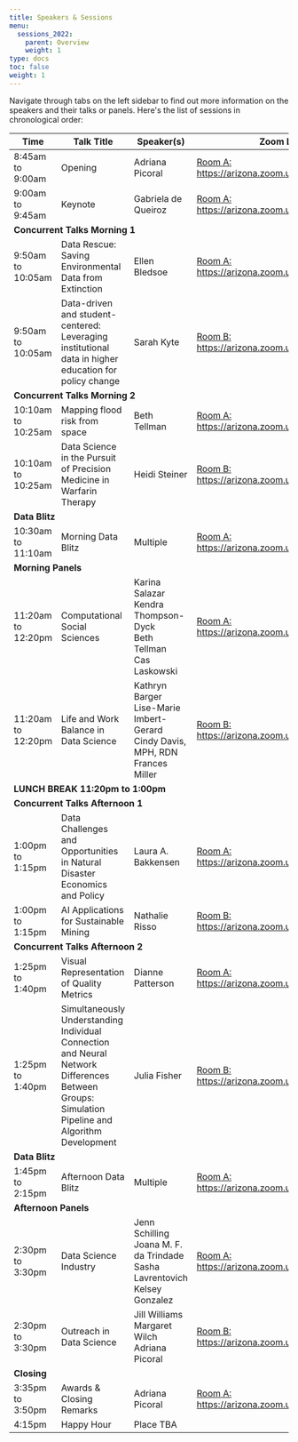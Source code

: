 ```yaml
---
title: Speakers & Sessions
menu:
  sessions_2022:
    parent: Overview
    weight: 1
type: docs
toc: false
weight: 1
---
```


Navigate through tabs on the left sidebar to find out more information on the speakers and their talks or panels. Here's the list of sessions in chronological order:

<table>
  <thead>
    <tr>
      <th>Time</th>
      <th>Talk Title</th>
      <th>Speaker(s)</th>
      <th>Zoom Link</th>
    </tr>
  </thead>
  <tbody>
    <tr>
      <td>8:45am to 9:00am</td>
      <td>Opening</td>
      <td>Adriana Picoral</td>
      <td><a href="https://arizona.zoom.us/j/82893028084">Room A: https://arizona.zoom.us/j/82893028084</a></td>
    </tr>
    <tr>
      <td>9:00am to 9:45am</td>
      <td>Keynote</td>
      <td>Gabriela de Queiroz</td>
      <td><a href="https://arizona.zoom.us/j/82893028084">Room A: https://arizona.zoom.us/j/82893028084</a></td>
    </tr>
    <tr>
      <td colspan="4"><b>Concurrent Talks Morning 1</b></td>
    </tr>
    <tr>
      <td>9:50am to 10:05am</td>
      <td>Data Rescue: Saving Environmental Data from Extinction</td>
      <td>Ellen Bledsoe</td>
      <td><a href="https://arizona.zoom.us/j/82893028084">Room A: https://arizona.zoom.us/j/82893028084</a></td>
    </tr>
    <tr>
      <td>9:50am to 10:05am</td>
      <td>Data-driven and student-centered: Leveraging institutional data in higher education for policy change</td>
      <td>Sarah Kyte</td>
      <td><a href="https://arizona.zoom.us/j/85853369180">Room B: https://arizona.zoom.us/j/85853369180</a></td>
    </tr>
    <tr>
      <td colspan="4"><b>Concurrent Talks Morning 2</b></td>
    </tr>
    <tr>
      <td>10:10am to 10:25am</td>
      <td>Mapping flood risk from space</td>
      <td>Beth Tellman</td>
      <td><a href="https://arizona.zoom.us/j/82893028084">Room A: https://arizona.zoom.us/j/82893028084</a></td>
    </tr>
    <tr>
      <td>10:10am to 10:25am</td>
      <td>Data Science in the Pursuit of Precision Medicine in Warfarin Therapy     </td>
      <td>Heidi Steiner</td>
      <td><a href="https://arizona.zoom.us/j/85853369180">Room B: https://arizona.zoom.us/j/85853369180</a></td>
    </tr>
    <tr>
      <td colspan="4"><b>Data Blitz</b></td>
    </tr>
    <tr>
      <td>10:30am to 11:10am</td>
      <td>Morning Data Blitz</td>
      <td>Multiple</td>
      <td><a href="https://arizona.zoom.us/j/82893028084">Room A: https://arizona.zoom.us/j/82893028084</a></td>
    </tr>
    <tr>
      <td colspan="4"><b>Morning Panels</b></td>
    </tr>
    <tr>
      <td>11:20am to 12:20pm</td>
      <td>Computational Social Sciences</td>
      <td>Karina Salazar<br>
      Kendra Thompson-Dyck<br>
       Beth Tellman<br>
       Cas Laskowski
      </td>
      <td><a href="https://arizona.zoom.us/j/82893028084">Room A: https://arizona.zoom.us/j/82893028084</a></td>
    </tr>
    <tr>
      <td>11:20am to 12:20pm</td>
      <td>Life and Work Balance in Data Science</td>
      <td>Kathryn Barger<br>
      Lise-Marie Imbert-Gerard<br>
      Cindy Davis, MPH, RDN<br>
      Frances Miller
      </td>
      <td><a href="https://arizona.zoom.us/j/85853369180">Room B: https://arizona.zoom.us/j/85853369180</a></td>
    </tr>
    <tr>
      <td colspan="4"><b>LUNCH BREAK 11:20pm to 1:00pm</b></td>
    </tr>
    <tr>
      <td colspan="4"><b>Concurrent Talks Afternoon 1</b></td>
    </tr>
    <tr>
      <td>1:00pm to 1:15pm</td>
      <td>Data Challenges and Opportunities in Natural Disaster Economics and Policy</td>
      <td>Laura A. Bakkensen</td>
      <td><a href="https://arizona.zoom.us/j/82893028084">Room A: https://arizona.zoom.us/j/82893028084</a></td>
    </tr>
    <tr>
      <td>1:00pm to 1:15pm</td>
      <td>AI Applications for Sustainable Mining
</td>
      <td>Nathalie Risso</td>
      <td><a href="https://arizona.zoom.us/j/85853369180">Room B: https://arizona.zoom.us/j/85853369180</a></td>
    </tr>
    <tr>
      <td colspan="4"><b>Concurrent Talks Afternoon 2</b></td>
    </tr>
    <tr>
      <td>1:25pm to 1:40pm</td>
      <td>Visual Representation of Quality Metrics</td>
      <td>Dianne Patterson</td>
      <td><a href="https://arizona.zoom.us/j/82893028084">Room A: https://arizona.zoom.us/j/82893028084</a></td>
    </tr>
    <tr>
      <td>1:25pm to 1:40pm</td>
      <td>Simultaneously Understanding Individual Connection and Neural Network Differences Between Groups:  Simulation Pipeline and Algorithm Development
</td>
      <td>Julia Fisher</td>
      <td><a href="https://arizona.zoom.us/j/85853369180">Room B: https://arizona.zoom.us/j/85853369180</a></td>
    </tr>
    <tr>
      <td colspan="4"><b>Data Blitz</b></td>
    </tr>
    <tr>
      <td>1:45pm to 2:15pm</td>
      <td>Afternoon Data Blitz</td>
      <td>Multiple</td>
      <td><a href="https://arizona.zoom.us/j/82893028084">Room A: https://arizona.zoom.us/j/82893028084</a></td>
    </tr>
    <tr>
      <td colspan="4"><b>Afternoon Panels</b></td>
    </tr>
    <tr>
      <td>2:30pm to 3:30pm</td>
      <td>Data Science Industry</td>
      <td>Jenn Schilling<br>
      Joana M. F. da Trindade<br>
      Sasha Lavrentovich<br>
      Kelsey Gonzalez
      </td>
      <td><a href="https://arizona.zoom.us/j/82893028084">Room A: https://arizona.zoom.us/j/82893028084</a></td>
    </tr>
    <tr>
      <td>2:30pm to 3:30pm</td>
      <td>Outreach in Data Science</td>
      <td>Jill Williams<br>
      Margaret Wilch<br>
      Adriana Picoral
      </td>
      <td><a href="https://arizona.zoom.us/j/85853369180">Room B: https://arizona.zoom.us/j/85853369180</a></td>
    </tr>
    <tr>
      <td colspan="4"><b>Closing</b></td>
    </tr>
    <tr>
      <td>3:35pm to 3:50pm</td>
      <td>Awards & Closing Remarks</td>
      <td>Adriana Picoral
      </td>
      <td><a href="https://arizona.zoom.us/j/82893028084">Room A: https://arizona.zoom.us/j/82893028084</a></td>
    </tr>
    <tr>
      <td>4:15pm</td>
      <td>Happy Hour</td>
      <td>Place TBA
      </td>
      <td></td>
    </tr>
  </tbody>
</table>
